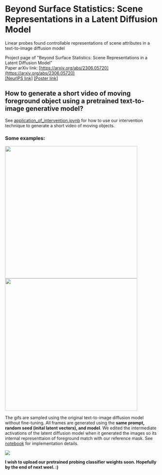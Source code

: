 # Beyond Surface Statistics: Scene Representations in a Latent Diffusion Model
Linear probes found controllable representations of scene attributes in a text-to-image diffusion model

Project page of "Beyond Surface Statistics: Scene Representations in a Latent Diffusion Model"  
Paper arXiv link: [https://arxiv.org/abs/2306.05720](https://arxiv.org/abs/2306.05720)  
[[NeurIPS link]](https://nips.cc/virtual/2023/74894)  [[Poster link]](https://nips.cc/media/PosterPDFs/NeurIPS%202023/74894.png?t=1701540884.728899)  


## How to generate a short video of moving foreground object using a pretrained text-to-image generative model?
See [application_of_intervention.ipynb](https://github.com/yc015/scene-representation-diffusion-model/blob/main/application_of_intervention.ipynb) for how to use our intervention technique to generate a short video of moving objects.

### Some examples:

<div style="display:flex; flex-wrap:wrap; padding: 0; margin: 0;">
  <img src="https://github.com/yc015/scene-representation-diffusion-model/blob/main/resources/southern_container_plants.gif" width="436px" padding="0" margin="0"/>
  <img src="https://github.com/yc015/scene-representation-diffusion-model/blob/main/resources/macy_handbag.gif" width="436px" padding="0" margin="0"/>
</div>

The gifs are sampled using the original text-to-image diffusion model without fine-tuning. All frames are generated using the **same prompt, random seed (inital latent vectors), and model**. We edited the intermediate activations of the latent diffusion model when it generated the images so its internal representtaion of foreground match with our reference mask. See [notebook](https://github.com/yc015/scene-representation-diffusion-model/blob/main/application_of_intervention.ipynb) for implementation details.

![](https://github.com/yc015/scene-representation-diffusion-model.github.io/blob/main/resources/application_of_intervention.png)


**I wish to upload our pretrained probing classifier weights soon. Hopefully by the end of next weel. :)**
